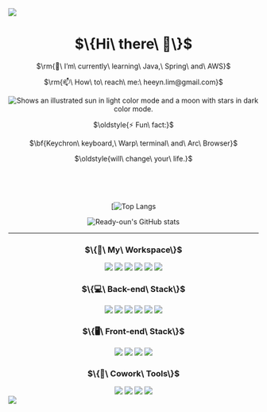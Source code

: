 <!--header--> 
<img src="https://capsule-render.vercel.app/api?type=venom&color=0:8871e5,100:b678c4&stroke=b678c4&height=300&section=header&text=Heeyoun%20Lim&fontSize=70" />

<div align="center">
  
  <h1>$\{Hi\ there\ 👋\}$</h1>
    <p>$\rm{🌱\ I’m\ currently\ learning\ Java,\ Spring\ and\ AWS}$</p> 
    <p>$\rm{📫\ How\ to\ reach\ me:\ heeyn.lim@gmail.com}$</p>
    
  <picture>
    <source media="(prefers-color-scheme: dark)" srcset="https://user-images.githubusercontent.com/25423296/163456776-7f95b81a-f1ed-45f7-b7ab-8fa810d529fa.png">
    <img alt="Shows an illustrated sun in light color mode and a moon with stars in dark color mode." src="https://user-images.githubusercontent.com/25423296/163456779-a8556205-d0a5-45e2-ac17-42d089e3c3f8.png">
  </picture>
  



  <br>
  <p>$\oldstyle{⚡ Fun\ fact:}$</p>
  <p>$\bf{Keychron\ keyboard,\ Warp\ terminal\ and\ Arc\ Browser}$</p>
  <p>$\oldstyle{will\ change\ your\ life.}$</p>
  
  <br>
  <br>
  <br>
  
  [![Top Langs](https://github-readme-stats.vercel.app/api/top-langs/?username=ready-oun&size_weight=0.5&count_weight=0.5&langs_count=8&theme=transparent&border_radius=0&hide_border=true&title_color=108c92&text_color=0c686c&prog_bg_color=222222)
  
  ![Ready-oun's GitHub stats](https://github-readme-stats.vercel.app/api?username=ready-oun&show_icons=true&theme=transparent)
  
  ---
  
  
  <h3>$\{🍎\ My\ Workspace\}$</h3>
  <a href=""><img src="https://img.shields.io/badge/GIT-E44C30?style=for-the-badge&logo=git&logoColor=white"/></a>
  <a href=""><img src="https://img.shields.io/badge/iTerm2-000000?style=for-the-badge&logo=iterm2&logoColor=white"/></a>
  <a href=""><img src="https://img.shields.io/badge/PyCharm-000000.svg?&style=for-the-badge&logo=PyCharm&logoColor=white"/></a>
  <a href=""><img src="https://img.shields.io/badge/Visual_Studio_Code-0078D4?style=for-the-badge&logo=visual%20studio%20code&logoColor=white"/></a>
  <a href=""><img src="https://img.shields.io/badge/VIM-%2311AB00.svg?&style=for-the-badge&logo=vim&logoColor=white"/></a>
  <a href=""><img src="https://img.shields.io/badge/Apple-MacBook_M1_Air_2020-999999?style=for-the-badge&logo=apple&logoColor=white"/></a>
  
  
  <h3>$\{💻\ Back-end\ Stack\}$</h3>
  <a href=""><img src="https://img.shields.io/badge/Python-3776AB?style=for-the-badge&logo=python&logoColor=white"/></a>
  <a href=""><img src="https://img.shields.io/badge/Django-092E20?style=for-the-badge&logo=django&logoColor=white"/></a>
  <a href=""><img src="https://img.shields.io/badge/Flask-000000?style=for-the-badge&logo=flask&logoColor=white"/></a>
  <a href=""><img src="https://img.shields.io/badge/MySQL-00000F?style=for-the-badge&logo=mysql&logoColor=white"/></a>
  <a href=""><img src="https://img.shields.io/badge/PostgreSQL-316192?style=for-the-badge&logo=postgresql&logoColor=white"/></a>
  <a href=""><img src="https://img.shields.io/badge/SQLite-07405E?style=for-the-badge&logo=sqlite&logoColor=white"/></a> <br>
  
  
  <h3>$\{🖥️\ Front-end\ Stack\}$</h3>
  <a href=""><img src="https://img.shields.io/badge/HTML-239120?style=for-the-badge&logo=html5&logoColor=white"/></a>
  <a href=""><img src="https://img.shields.io/badge/CSS-239120?&style=for-the-badge&logo=css3&logoColor=white"/></a>
  <a href=""><img src="https://img.shields.io/badge/JavaScript-F7DF1E?style=for-the-badge&logo=JavaScript&logoColor=white"/></a>
  <a href=""><img src="https://img.shields.io/badge/Amazon_AWS-232F3E?style=for-the-badge&logo=amazon-aws&logoColor=white"/></a>
  
  <h3>$\{🤲\ Cowork\ Tools\}$</h3>
  <a href=""><img src="https://img.shields.io/badge/Slack-4A154B?style=for-the-badge&logo=slack&logoColor=white"/></a>
  <a href=""><img src="https://img.shields.io/badge/Discord-7289DA?style=for-the-badge&logo=discord&logoColor=white"/></a>
  <a href=""><img src="https://img.shields.io/badge/Zoom-2D8CFF?style=for-the-badge&logo=zoom&logoColor=white"/></a>
  <a href=""><img src="https://img.shields.io/badge/Notion-000000?style=for-the-badge&logo=notion&logoColor=white"/></a>
  <br>
  
</div>
<!--footer-->
<img src="https://capsule-render.vercel.app/api?type=shark&color=0:8871e5,100:b678c4&stroke=b678c4&height=90&section=footer" />

